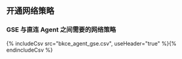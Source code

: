 ## 开通网络策略

### GSE 与直连 Agent 之间需要的网络策略

{% includeCsv src="bkce_agent_gse.csv", useHeader="true" %}{% endincludeCsv %}
